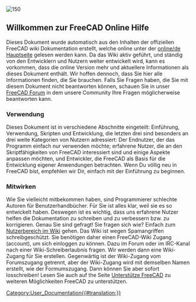  

![150](images/Crystal_Clear_app_tutorials.png )

## Willkommen zur FreeCAD Online Hilfe 

Dieses Dokument wurde automatisch aus den Inhalten der offiziellen FreeCAD wiki Dokumentation erstellt, welche online unter der [online/de Hauptseite](http://www.freecadweb.org/wiki/index.php?title=Main_Page) gelesen werden kann. Da das Wiki aktiv geführt, und ständig von den Entwicklern und Nutzern weiter entwickelt wird, kann es vorkommen, dass die online Version mehr und aktuellere Informationen als dieses Dokument enthält. Wir hoffen dennoch, dass Sie hier alle Informationen finden, die Sie brauchen. Falls Sie Fragen haben, die Sie mit diesem Dokument nicht beantworten können, schauen Sie in unser [FreeCAD Forum](http://forum.freecadweb.org/index.php) in dem unsere Community Ihre Fragen möglicherweise beantworten kann.

### Verwendung

Dieses Dokument ist in verschiedene Abschnitte eingeteilt: Einführung, Verwendung, Skripten und Entwicklung, die letzten drei sind besonders an drei weite Kategorien von Nutzern adressiert: Der Endnutzer, der das Programm einfach nur verwenden möchte; erfahrene Nutzer, die an den Skriptfähigkeiten von FreeCAD interessiert sind und einige Aspekte anpassen möchten, und Entwickler, die FreeCAD als Basis für die Entwicklung eigener Anwendungen betrachten. Wenn Du völlig neu in FreeCAD bist, empfehlen wir Dir, einfach mit der Einführung zu beginnen.

### Mitwirken

Wie Sie vielleicht mitbekommen haben, sind Programmierer schlechte Autoren für Benutzerhandbücher. Für Sie ist alles klar, weil sie es so entwickelt haben. Deswegen ist es wichtig, dass uns erfahrene Nutzer helfen die Dokumentation zu schreiben und zu verbessern bzw. zu korrigieren. Genau Sie sind gefragt! Sie fragen sich wie? Einfach zum [Nutzerbereich im Wiki](http://www.freecadweb.org/wiki/index.php) gehen. Das Wiki ist wegen Spamangriffen schreibgeschützt. Sie benötigen daher einen FreeCAD-Wiki Zugang (account), um sich einloggen zu können. Dazu im Forum oder im IRC-Kanal nach einer Wiki-Schreiberlaubnis fragen. Wir werden dann eine Wiki-Zugang für Sie erstellen. Gegenwärtig ist der Wiki-Zugang vom Forumszugang getrennt, aber der Wiki-Zugang wird mit demselben Namen erstellt, wie der Formumszugang. Dann können Sie aber sofort losschreiben! Lesen Sie auch auf the Seite [Unterstütze FreeCAD](http://www.freecadweb.org/wiki/index.php?title=Help_FreeCAD) zu weiteren Möglichkeiten FreeCAD zu unterstützen.







[Category:User\_Documentation{{\#translation:}}](Category:User_Documentation.md)
